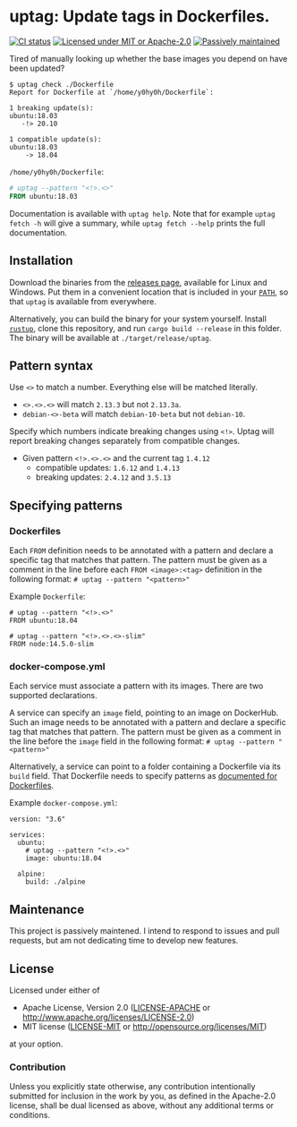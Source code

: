 # uptag: Update tags in Dockerfiles.
[![CI status](https://github.com/Y0hy0h/uptag/workflows/CI/badge.svg)](https://github.com/Y0hy0h/uptag/actions?query=workflow%3ACI) [![Licensed under MIT or Apache-2.0](https://img.shields.io/badge/license-MIT%2FApache--2.0-blue)](#license) [![Passively maintained](https://img.shields.io/badge/mainentance-passive-yellow)](#maintenance)

Tired of manually looking up whether the base images you depend on have been updated?

```
$ uptag check ./Dockerfile
Report for Dockerfile at `/home/y0hy0h/Dockerfile`:

1 breaking update(s):
ubuntu:18.03
   -!> 20.10

1 compatible update(s):
ubuntu:18.03
    -> 18.04
```

`/home/y0hy0h/Dockerfile`:
```Dockerfile
# uptag --pattern "<!>.<>"
FROM ubuntu:18.03
```

Documentation is available with `uptag help`. Note that for example `uptag fetch -h` will give a summary, while `uptag fetch --help` prints the full documentation.

## Installation
Download the binaries from the [releases page](https://github.com/Y0hy0h/uptag/releases), available for Linux and Windows. Put them in a convenient location that is included in your [`PATH`](https://superuser.com/a/284351), so that `uptag` is available from everywhere.

Alternatively, you can build the binary for your system yourself. Install [`rustup`](https://rustup.rs/), clone this repository, and run `cargo build --release` in this folder. The binary will be available at `./target/release/uptag`.

## Pattern syntax
Use `<>` to match a number. Everything else will be matched literally.
- `<>.<>.<>` will match `2.13.3` but not `2.13.3a`.
- `debian-<>-beta` will match `debian-10-beta` but not `debian-10`.

Specify which numbers indicate breaking changes using `<!>`. Uptag will report breaking changes separately from compatible changes.
- Given pattern `<!>.<>.<>` and the current tag `1.4.12`
  - compatible updates: `1.6.12` and `1.4.13`
  - breaking updates: `2.4.12` and `3.5.13`

## Specifying patterns
### Dockerfiles
Each `FROM` definition needs to be annotated with a pattern and declare a specific tag that matches that pattern. The pattern must be given as a comment in the line before each `FROM <image>:<tag>` definition in the following format:
`# uptag --pattern "<pattern>"`

Example `Dockerfile`:
```
# uptag --pattern "<!>.<>"
FROM ubuntu:18.04

# uptag --pattern "<!>.<>.<>-slim"
FROM node:14.5.0-slim
```

### docker-compose.yml
Each service must associate a pattern with its images. There are two supported declarations.

A service can specify an `image` field, pointing to an image on DockerHub. Such an image needs to be annotated with a pattern and declare a specific tag that matches that pattern. The pattern must be given as a comment in the line before the `image` field in the following format:
`# uptag --pattern "<pattern>"`

Alternatively, a service can point to a folder containing a Dockerfile via its `build` field. That Dockerfile needs to specify patterns as [documented for Dockerfiles](#Dockerfiles).

Example `docker-compose.yml`:
```
version: "3.6"

services:
  ubuntu: 
    # uptag --pattern "<!>.<>"
    image: ubuntu:18.04

  alpine:
    build: ./alpine
```

## Maintenance
This project is passively maintened. I intend to respond to issues and pull requests, but am not dedicating time to develop new features.

## License
Licensed under either of

 * Apache License, Version 2.0
   ([LICENSE-APACHE](LICENSE-APACHE) or http://www.apache.org/licenses/LICENSE-2.0)
 * MIT license
   ([LICENSE-MIT](LICENSE-MIT) or http://opensource.org/licenses/MIT)

at your option.

### Contribution
Unless you explicitly state otherwise, any contribution intentionally submitted
for inclusion in the work by you, as defined in the Apache-2.0 license, shall be
dual licensed as above, without any additional terms or conditions.
